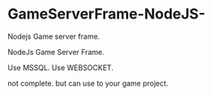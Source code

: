 # GameServerFrame-NodeJS-
Nodejs Game server frame.

NodeJs Game Server Frame.

Use MSSQL.
Use WEBSOCKET.

not complete. but can use to your game project. 

